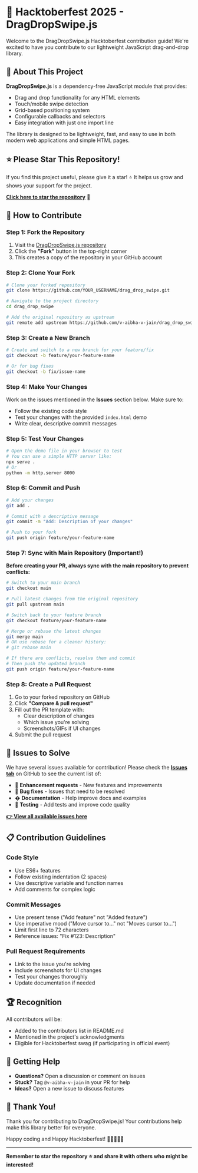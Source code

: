 # 🎃 Hacktoberfest 2025 - DragDropSwipe.js

Welcome to the DragDropSwipe.js Hacktoberfest contribution guide! We're excited to have you contribute to our lightweight JavaScript drag-and-drop library.

## 🌟 About This Project

**DragDropSwipe.js** is a dependency-free JavaScript module that provides:

- Drag and drop functionality for any HTML elements
- Touch/mobile swipe detection
- Grid-based positioning system
- Configurable callbacks and selectors
- Easy integration with just one import line

The library is designed to be lightweight, fast, and easy to use in both modern web applications and simple HTML pages.

## ⭐ Please Star This Repository!

If you find this project useful, please give it a star! ⭐ It helps us grow and shows your support for the project.

**[Click here to star the repository](https://github.com/v-aibha-v-jain/drag_drop_swipe)** 🌟

## 🎯 How to Contribute

### Step 1: Fork the Repository

1. Visit the [DragDropSwipe.js repository](https://github.com/v-aibha-v-jain/drag_drop_swipe)
2. Click the **"Fork"** button in the top-right corner
3. This creates a copy of the repository in your GitHub account

### Step 2: Clone Your Fork

```bash
# Clone your forked repository
git clone https://github.com/YOUR_USERNAME/drag_drop_swipe.git

# Navigate to the project directory
cd drag_drop_swipe

# Add the original repository as upstream
git remote add upstream https://github.com/v-aibha-v-jain/drag_drop_swipe.git
```

### Step 3: Create a New Branch

```bash
# Create and switch to a new branch for your feature/fix
git checkout -b feature/your-feature-name

# Or for bug fixes
git checkout -b fix/issue-name
```

### Step 4: Make Your Changes

Work on the issues mentioned in the **Issues** section below. Make sure to:

- Follow the existing code style
- Test your changes with the provided `index.html` demo
- Write clear, descriptive commit messages

### Step 5: Test Your Changes

```bash
# Open the demo file in your browser to test
# You can use a simple HTTP server like:
npx serve .
# Or
python -m http.server 8000
```

### Step 6: Commit and Push

```bash
# Add your changes
git add .

# Commit with a descriptive message
git commit -m "Add: Description of your changes"

# Push to your fork
git push origin feature/your-feature-name
```

### Step 7: Sync with Main Repository (Important!)

**Before creating your PR, always sync with the main repository to prevent conflicts:**

```bash
# Switch to your main branch
git checkout main

# Pull latest changes from the original repository
git pull upstream main

# Switch back to your feature branch
git checkout feature/your-feature-name

# Merge or rebase the latest changes
git merge main
# OR use rebase for a cleaner history:
# git rebase main

# If there are conflicts, resolve them and commit
# Then push the updated branch
git push origin feature/your-feature-name
```

### Step 8: Create a Pull Request

1. Go to your forked repository on GitHub
2. Click **"Compare & pull request"**
3. Fill out the PR template with:
   - Clear description of changes
   - Which issue you're solving
   - Screenshots/GIFs if UI changes
4. Submit the pull request

## 🐛 Issues to Solve

We have several issues available for contribution! Please check the **[Issues tab](https://github.com/v-aibha-v-jain/drag_drop_swipe/issues)** on GitHub to see the current list of:

- 🚀 **Enhancement requests** - New features and improvements
- 🐞 **Bug fixes** - Issues that need to be resolved
- � **Documentation** - Help improve docs and examples
- 🧪 **Testing** - Add tests and improve code quality

**[👉 View all available issues here](https://github.com/v-aibha-v-jain/drag_drop_swipe/issues)**

## 📋 Contribution Guidelines

### Code Style

- Use ES6+ features
- Follow existing indentation (2 spaces)
- Use descriptive variable and function names
- Add comments for complex logic

### Commit Messages

- Use present tense ("Add feature" not "Added feature")
- Use imperative mood ("Move cursor to..." not "Moves cursor to...")
- Limit first line to 72 characters
- Reference issues: "Fix #123: Description"

### Pull Request Requirements

- Link to the issue you're solving
- Include screenshots for UI changes
- Test your changes thoroughly
- Update documentation if needed

## 🏆 Recognition

All contributors will be:

- Added to the contributors list in README.md
- Mentioned in the project's acknowledgments
- Eligible for Hacktoberfest swag (if participating in official event)

## 💬 Getting Help

- **Questions?** Open a discussion or comment on issues
- **Stuck?** Tag `@v-aibha-v-jain` in your PR for help
- **Ideas?** Open a new issue to discuss features

## 🎉 Thank You!

Thank you for contributing to DragDropSwipe.js! Your contributions help make this library better for everyone.

Happy coding and Happy Hacktoberfest! 🎃👨‍💻👩‍💻

---

**Remember to star the repository ⭐ and share it with others who might be interested!**
